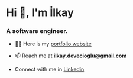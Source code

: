 <h1>Hi 👋, I'm İlkay</h1>
<h3>A software engineer.</h3>

- 👨‍💻 Here is my <a href="https://ilkayd.dev" target="_blank">portfolio website</a>

- 📫 Reach me at **ilkay.devecioglu@gmail.com**

- Connect with me in <a href="https://linkedin.com/in/ilkay-devecioglu" target="_blank">Linkedin</a>
